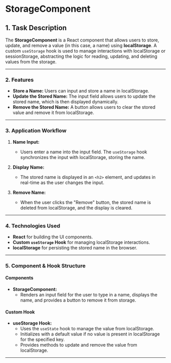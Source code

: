 # StorageComponent

## 1. Task Description

The **StorageComponent** is a React component that allows users to store, update, and remove a value (in this case, a name) using **localStorage**. A custom `useStorage` hook is used to manage interactions with localStorage or sessionStorage, abstracting the logic for reading, updating, and deleting values from the storage.

---

### 2. Features

- **Store a Name:** Users can input and store a name in localStorage.
- **Update the Stored Name:** The input field allows users to update the stored name, which is then displayed dynamically.
- **Remove the Stored Name:** A button allows users to clear the stored value and remove it from localStorage.

---

### 3. Application Workflow

1. **Name Input:**
   - Users enter a name into the input field. The `useStorage` hook synchronizes the input with localStorage, storing the name.

2. **Display Name:**
   - The stored name is displayed in an `<h2>` element, and updates in real-time as the user changes the input.

3. **Remove Name:**
   - When the user clicks the "Remove" button, the stored name is deleted from localStorage, and the display is cleared.

---

### 4. Technologies Used

- **React** for building the UI components.
- **Custom `useStorage` Hook** for managing localStorage interactions.
- **localStorage** for persisting the stored name in the browser.

---

### 5. Component & Hook Structure

#### Components

- **StorageComponent:**
  - Renders an input field for the user to type in a name, displays the name, and provides a button to remove it from storage.

#### Custom Hook

- **useStorage Hook:**
  - Uses the `useState` hook to manage the value from localStorage.
  - Initializes with a default value if no value is present in localStorage for the specified key.
  - Provides methods to update and remove the value from localStorage.

---


